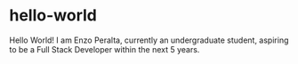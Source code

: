 # hello-world
Hello World! I am Enzo Peralta, currently an undergraduate student, aspiring to be a Full Stack Developer within the next 5 years.
